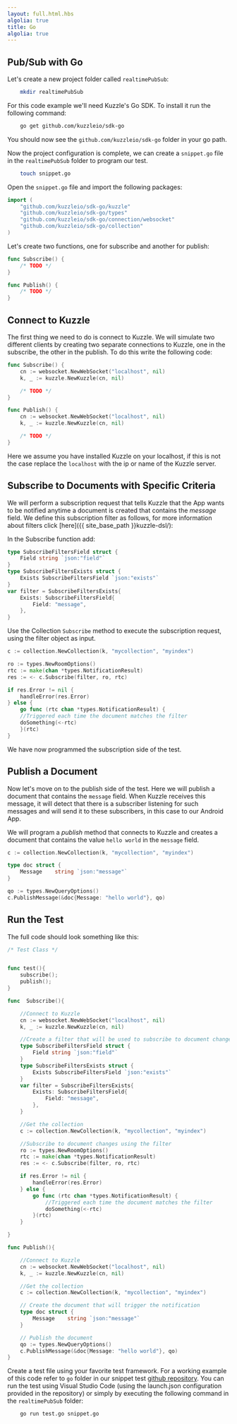 ```yaml
---
layout: full.html.hbs
algolia: true
title: Go
algolia: true
---
```



## Pub/Sub with Go

Let's create a new project folder called `realtimePubSub`:


```bash
    mkdir realtimePubSub
```

For this code example we'll need Kuzzle's Go SDK. To install it run the following command:


```bash
    go get github.com/kuzzleio/sdk-go
```

You should now see the `github.com/kuzzleio/sdk-go` folder in your go path.

Now the project configuration is complete, we can create a `snippet.go` file in the `realtimePubSub` folder to program our test.

```bash
    touch snippet.go
```

Open the `snippet.go` file and import the following packages:

```Go
import (
    "github.com/kuzzleio/sdk-go/kuzzle"
    "github.com/kuzzleio/sdk-go/types"
    "github.com/kuzzleio/sdk-go/connection/websocket"
    "github.com/kuzzleio/sdk-go/collection"
)
```

Let's create two functions, one for subscribe and another for publish:

```Go
func Subscribe() {
    /* TODO */
}

func Publish() {
    /* TODO */
}
```


## Connect to Kuzzle

The first thing we need to do is connect to Kuzzle. We will simulate two different clients by creating two separate connections to Kuzzle, one in the subscribe, the other in the publish. To do this write the following code:

```Go
func Subscribe() {
    cn := websocket.NewWebSocket("localhost", nil)
    k, _ := kuzzle.NewKuzzle(cn, nil)

    /* TODO */
}

func Publish() {
    cn := websocket.NewWebSocket("localhost", nil)
    k, _ := kuzzle.NewKuzzle(cn, nil)

    /* TODO */
}
```

Here we assume you have installed Kuzzle on your localhost, if this is not the case replace the `localhost` with the ip or name of the Kuzzle server.

## Subscribe to Documents with Specific Criteria


We will perform a subscription request that tells Kuzzle that the App wants to be notified anytime a document is created that contains the *message* field. We define this subscription filter as follows, for more information about filters click [here]({{ site_base_path }}kuzzle-dsl/):

In the Subscribe function add:

```Go
type SubscribeFiltersField struct {
    Field string `json:"field"`
}
type SubscribeFiltersExists struct {
    Exists SubscribeFiltersField `json:"exists"`
}
var filter = SubscribeFiltersExists{
    Exists: SubscribeFiltersField{
        Field: "message",
    },
}
```

Use the Collection `Subscribe` method to execute the subscription request, using the filter object as input.

```Go
c := collection.NewCollection(k, "mycollection", "myindex")

ro := types.NewRoomOptions()
rtc := make(chan *types.NotificationResult)
res := <- c.Subscribe(filter, ro, rtc)

if res.Error != nil {
    handleError(res.Error)
} else {
    go func (rtc chan *types.NotificationResult) {
    //Triggered each time the document matches the filter
    doSomething(<-rtc)
    }(rtc)
}
```

We have now programmed the subscription side of the test.


## Publish a Document

Now let's move on to the publish side of the test. Here we will publish a document that contains the `message` field. When Kuzzle receives this message, it will detect that there is a subscriber listening for such messages and will send it to these subscribers, in this case to our Android App.

We will program a *publish* method that connects to Kuzzle and creates a document that contains the value `hello world` in the `message` field.


```Go
c := collection.NewCollection(k, "mycollection", "myindex")

type doc struct {
    Message    string `json:"message"`
}

qo := types.NewQueryOptions()
c.PublishMessage(&doc{Message: "hello world"}, qo)
```


## Run the Test

The full code should look something like this:

```Go
/* Test Class */


func test(){
    subscribe();
    publish();
}

func  Subscribe(){

    //Connect to Kuzzle
    cn := websocket.NewWebSocket("localhost", nil)
    k, _ := kuzzle.NewKuzzle(cn, nil)

    //Create a filter that will be used to subscribe to document changes
    type SubscribeFiltersField struct {
        Field string `json:"field"`
    }
    type SubscribeFiltersExists struct {
        Exists SubscribeFiltersField `json:"exists"`
    }
    var filter = SubscribeFiltersExists{
        Exists: SubscribeFiltersField{
            Field: "message",
        },
    }

    //Get the collection
    c := collection.NewCollection(k, "mycollection", "myindex")

    //Subscribe to document changes using the filter
    ro := types.NewRoomOptions()
    rtc := make(chan *types.NotificationResult)
    res := <- c.Subscribe(filter, ro, rtc)

    if res.Error != nil {
        handleError(res.Error)
    } else {
        go func (rtc chan *types.NotificationResult) {
            //Triggered each time the document matches the filter
            doSomething(<-rtc)
        }(rtc)
    }

}

func Publish(){

    //Connect to Kuzzle
    cn := websocket.NewWebSocket("localhost", nil)
    k, _ := kuzzle.NewKuzzle(cn, nil)

    //Get the collection
    c := collection.NewCollection(k, "mycollection", "myindex")

    // Create the document that will trigger the notification
    type doc struct {
        Message    string `json:"message"`
    }

    // Publish the document
    qo := types.NewQueryOptions()
    c.PublishMessage(&doc{Message: "hello world"}, qo)
}


```

Create a test file using your favorite test framework. For a working example of this code refer to `go` folder in our snippet test [github repository](https://github.com/kuzzleio/kuzzle.io-snippet-tests). You can run the test using Visual Studio Code (using the launch.json configuration provided in the repository) or simply by executing the following command in the `realtimePubSub` folder:

```bash
    go run test.go snippet.go
```
